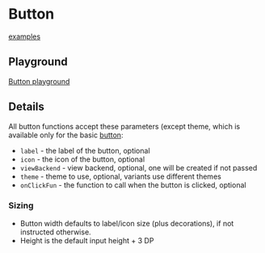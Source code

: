 # Button

[examples](actualize://example-group?name=button)

## Playground

[Button playground](actualize://cookbook/input/button/playground)

## Details

All button functions accept these parameters (except theme, which 
is available only for the basic [button](function://):

- `label` - the label of the button, optional
- `icon` - the icon of the button, optional
- `viewBackend` - view backend, optional, one will be created if not passed
- `theme` - theme to use, optional, variants use different themes
- `onClickFun` - the function to call when the button is clicked, optional

### Sizing

- Button width defaults to label/icon size (plus decorations), if not instructed otherwise.
- Height is the default input height + 3 DP